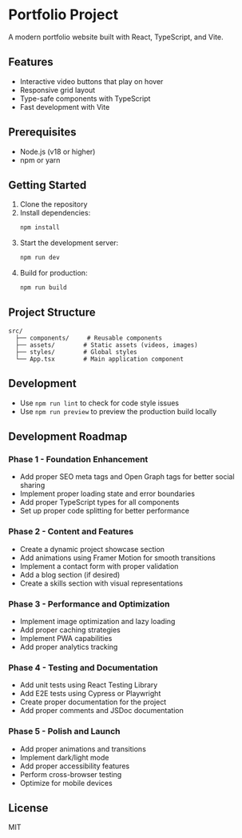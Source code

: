 # Portfolio Project

A modern portfolio website built with React, TypeScript, and Vite.

## Features

- Interactive video buttons that play on hover
- Responsive grid layout
- Type-safe components with TypeScript
- Fast development with Vite

## Prerequisites

- Node.js (v18 or higher)
- npm or yarn

## Getting Started

1. Clone the repository
2. Install dependencies:
   ```bash
   npm install
   ```
3. Start the development server:
   ```bash
   npm run dev
   ```
4. Build for production:
   ```bash
   npm run build
   ```

## Project Structure

```
src/
  ├── components/     # Reusable components
  ├── assets/        # Static assets (videos, images)
  ├── styles/        # Global styles
  └── App.tsx        # Main application component
```

## Development

- Use `npm run lint` to check for code style issues
- Use `npm run preview` to preview the production build locally

## Development Roadmap

### Phase 1 - Foundation Enhancement
- Add proper SEO meta tags and Open Graph tags for better social sharing
- Implement proper loading state and error boundaries
- Add proper TypeScript types for all components
- Set up proper code splitting for better performance

### Phase 2 - Content and Features
- Create a dynamic project showcase section
- Add animations using Framer Motion for smooth transitions
- Implement a contact form with proper validation
- Add a blog section (if desired)
- Create a skills section with visual representations

### Phase 3 - Performance and Optimization
- Implement image optimization and lazy loading
- Add proper caching strategies
- Implement PWA capabilities
- Add proper analytics tracking

### Phase 4 - Testing and Documentation
- Add unit tests using React Testing Library
- Add E2E tests using Cypress or Playwright
- Create proper documentation for the project
- Add proper comments and JSDoc documentation

### Phase 5 - Polish and Launch
- Add proper animations and transitions
- Implement dark/light mode
- Add proper accessibility features
- Perform cross-browser testing
- Optimize for mobile devices

## License

MIT
